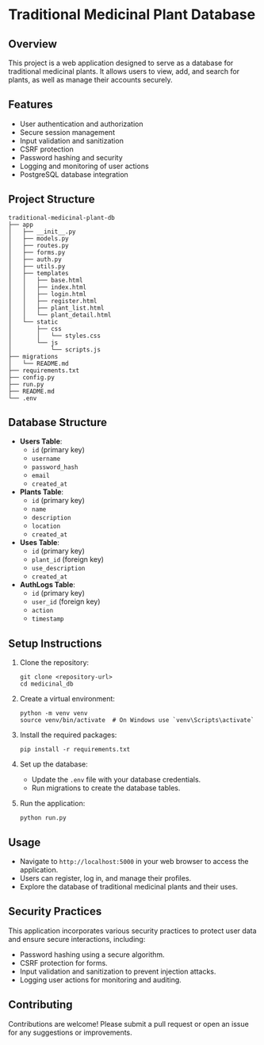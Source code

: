 # Traditional Medicinal Plant Database

## Overview

This project is a web application designed to serve as a database for traditional medicinal plants. It allows users to view, add, and search for plants, as well as manage their accounts securely.

## Features

- User authentication and authorization
- Secure session management
- Input validation and sanitization
- CSRF protection
- Password hashing and security
- Logging and monitoring of user actions
- PostgreSQL database integration

## Project Structure

```
traditional-medicinal-plant-db
├── app
│   ├── __init__.py
│   ├── models.py
│   ├── routes.py
│   ├── forms.py
│   ├── auth.py
│   ├── utils.py
│   ├── templates
│   │   ├── base.html
│   │   ├── index.html
│   │   ├── login.html
│   │   ├── register.html
│   │   ├── plant_list.html
│   │   └── plant_detail.html
│   └── static
│       ├── css
│       │   └── styles.css
│       └── js
│           └── scripts.js
├── migrations
│   └── README.md
├── requirements.txt
├── config.py
├── run.py
├── README.md
└── .env
```

## Database Structure

- **Users Table**:
  - `id` (primary key)
  - `username`
  - `password_hash`
  - `email`
  - `created_at`
- **Plants Table**:
  - `id` (primary key)
  - `name`
  - `description`
  - `location`
  - `created_at`
- **Uses Table**:
  - `id` (primary key)
  - `plant_id` (foreign key)
  - `use_description`
  - `created_at`
- **AuthLogs Table**:
  - `id` (primary key)
  - `user_id` (foreign key)
  - `action`
  - `timestamp`

## Setup Instructions

1. Clone the repository:

   ```
   git clone <repository-url>
   cd medicinal_db
   ```

2. Create a virtual environment:

   ```
   python -m venv venv
   source venv/bin/activate  # On Windows use `venv\Scripts\activate`
   ```

3. Install the required packages:

   ```
   pip install -r requirements.txt
   ```

4. Set up the database:

   - Update the `.env` file with your database credentials.
   - Run migrations to create the database tables.

5. Run the application:
   ```
   python run.py
   ```

## Usage

- Navigate to `http://localhost:5000` in your web browser to access the application.
- Users can register, log in, and manage their profiles.
- Explore the database of traditional medicinal plants and their uses.

## Security Practices

This application incorporates various security practices to protect user data and ensure secure interactions, including:

- Password hashing using a secure algorithm.
- CSRF protection for forms.
- Input validation and sanitization to prevent injection attacks.
- Logging user actions for monitoring and auditing.

## Contributing

Contributions are welcome! Please submit a pull request or open an issue for any suggestions or improvements.
